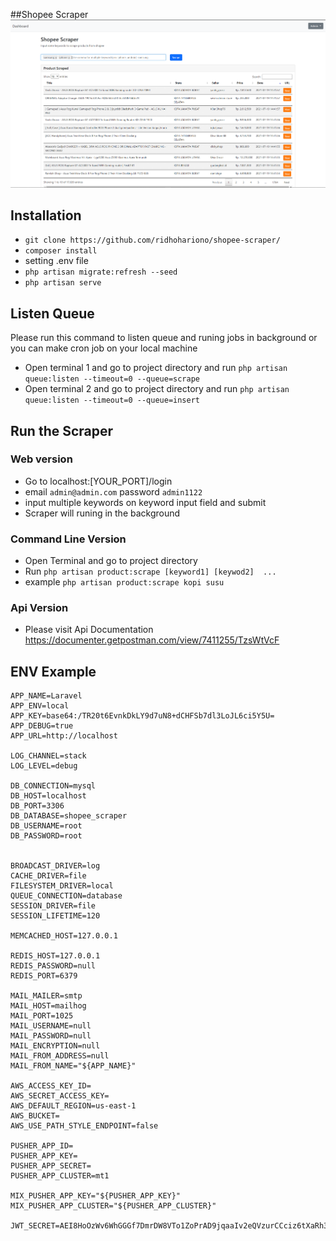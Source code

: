 ##Shopee Scraper
![Alt text](/Screenshot_4.png?raw=true "Shopee Scraper")

## Installation
- ```git clone https://github.com/ridhohariono/shopee-scraper/```
- ```composer install```
- setting .env file 
- ``` php artisan migrate:refresh --seed ```
- ``` php artisan serve ```

## Listen Queue
Please run this command to listen queue and runing jobs in background or you can make cron job on your local machine
- Open terminal 1 and go to project directory and run ``` php artisan queue:listen --timeout=0 --queue=scrape ```
- Open terminal 2 and go to project directory and run ``` php artisan queue:listen --timeout=0 --queue=insert ```

## Run the Scraper
### Web version
 - Go to localhost:[YOUR_PORT]/login
 - email ```admin@admin.com``` password ```admin1122```
 - input multiple keywords on keyword input field and submit
 - Scraper will runing in the background

### Command Line Version
 - Open Terminal and go to project directory
 - Run ``` php artisan product:scrape [keyword1] [keywod2]  ... ```
 - example ```php artisan product:scrape kopi susu```

### Api Version
- Please visit Api Documentation https://documenter.getpostman.com/view/7411255/TzsWtVcF

## ENV Example
```
APP_NAME=Laravel
APP_ENV=local
APP_KEY=base64:/TR20t6EvnkDkLY9d7uN8+dCHFSb7dl3LoJL6ci5Y5U=
APP_DEBUG=true
APP_URL=http://localhost

LOG_CHANNEL=stack
LOG_LEVEL=debug

DB_CONNECTION=mysql
DB_HOST=localhost
DB_PORT=3306
DB_DATABASE=shopee_scraper
DB_USERNAME=root
DB_PASSWORD=root


BROADCAST_DRIVER=log
CACHE_DRIVER=file
FILESYSTEM_DRIVER=local
QUEUE_CONNECTION=database
SESSION_DRIVER=file
SESSION_LIFETIME=120

MEMCACHED_HOST=127.0.0.1

REDIS_HOST=127.0.0.1
REDIS_PASSWORD=null
REDIS_PORT=6379

MAIL_MAILER=smtp
MAIL_HOST=mailhog
MAIL_PORT=1025
MAIL_USERNAME=null
MAIL_PASSWORD=null
MAIL_ENCRYPTION=null
MAIL_FROM_ADDRESS=null
MAIL_FROM_NAME="${APP_NAME}"

AWS_ACCESS_KEY_ID=
AWS_SECRET_ACCESS_KEY=
AWS_DEFAULT_REGION=us-east-1
AWS_BUCKET=
AWS_USE_PATH_STYLE_ENDPOINT=false

PUSHER_APP_ID=
PUSHER_APP_KEY=
PUSHER_APP_SECRET=
PUSHER_APP_CLUSTER=mt1

MIX_PUSHER_APP_KEY="${PUSHER_APP_KEY}"
MIX_PUSHER_APP_CLUSTER="${PUSHER_APP_CLUSTER}"

JWT_SECRET=AEI8HoOzWv6WhGGGf7DmrDW8VTo1ZoPrAD9jqaaIv2eQVzurCCciz6tXaRh33ZBj

```
